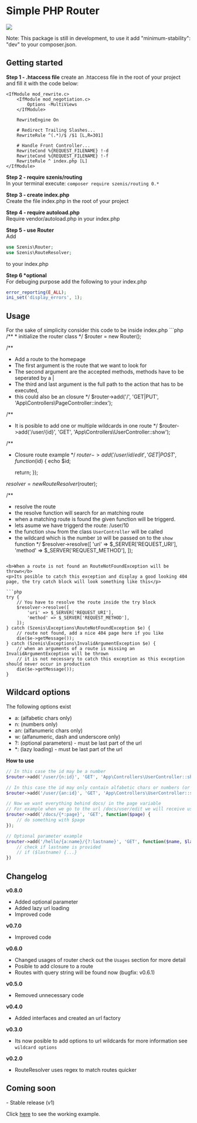 # Simple PHP Router


<img src="https://travis-ci.org/stein189/Simple-PHP-Router.svg?branch=master" />

Note: This package is still in development, to use it add "minimum-stability": "dev" to your composer.json.

<h2>Getting started</h2>

<b>Step 1 - .htaccess file</b>
create an .htaccess file in the root of your project and fill it with the code below:
````
<IfModule mod_rewrite.c>
    <IfModule mod_negotiation.c>
        Options -MultiViews
    </IfModule>

    RewriteEngine On

    # Redirect Trailing Slashes...
    RewriteRule ^(.*)/$ /$1 [L,R=301]

    # Handle Front Controller...
    RewriteCond %{REQUEST_FILENAME} !-d
    RewriteCond %{REQUEST_FILENAME} !-f
    RewriteRule ^ index.php [L]
</IfModule>
````

<b>Step 2 - require szenis/routing</b><br/>
In your terminal execute: ``composer require szenis/routing 0.*``

<b>Step 3 - create index.php</b><br/>
Create the file index.php in the root of your project

<b>Step 4 - require autoload.php</b><br/>
Require vendor/autoload.php in your index.php

<b>Step 5 - use Router</b><br/>
Add 
```php
use Szenis\Router;
use Szenis\RouteResolver;
````
to your index.php

<b>Step 6 *optional</b><br/>
For debuging purpose add the following to your index.php
```php
error_reporting(E_ALL);
ini_set('display_errors', 1);
````

<h2>Usage</h2>
For the sake of simplicity consider this code to be inside index.php
```php
/**
 * initialize the router class
 */
$router = new Router();

/**
 * Add a route to the homepage
 * The first argument is the route that we want to look for
 * The second argument are the accepted methods, methods have to be seperated by a |
 * The third and last argument is the full path to the action that has to be executed,
 * this could also be an closure
 */
$router->add('/', 'GET|PUT', 'App\Controllers\PageController::index');

/**
 * It is posible to add one or multiple wildcards in one route
 */
$router->add('/user/{id}', 'GET', 'App\Controllers\UserController::show');

/**
 * Closure route example
 */
$router->add('/user/{id}/edit', 'GET|POST', function($id) {
    echo $id;

    return;
});

$resolver = new RouteResolver($router);

/**
 * resolve the route
 * the resolve function will search for an matching route
 * when a matching route is found the given function will be triggerd. 
 * lets asume we have triggerd the route: /user/10
 * the function `show` from the class `UserController` will be called
 * the wildcard which is the number `10` will be passed on to the `show` function
 */
$resolver->resolve([
	'uri' => $_SERVER['REQUEST_URI'],
	'method' => $_SERVER['REQUEST_METHOD'],
]);
````

<b>When a route is not found an RouteNotFoundException will be thrown</b>
<p>Its posible to catch this exception and display a good looking 404 page, the try catch block will look something like this</p>

```php
try {
    // You have to resolve the route inside the try block
    $resolver->resolve([
        'uri' => $_SERVER['REQUEST_URI'],
        'method' => $_SERVER['REQUEST_METHOD'],
    ]);
} catch (Szenis\Exceptions\RouteNotFoundException $e) {
    // route not found, add a nice 404 page here if you like 
    die($e->getMessage());
} catch (Szenis\Exceptions\InvalidArgumentException $e) {
    // when an arguments of a route is missing an InvalidArgumentException will be thrown 
    // it is not necessary to catch this exception as this exception should never occur in production
    die($e->getMessage());
}
````

<h2>Wildcard options</h2>
The following options exist
<ul>
    <li>a: (alfabetic chars only)</li>
    <li>n: (numbers only)</li>
    <li>an: (alfanumeric chars only)</li>
    <li>w: (alfanumeric, dash and underscore only)</li>
    <li>?: (optional parameters) - must be last part of the url</li>
    <li>*: (lazy loading) - must be last part of the url</li>
</ul>

<b>How to use</b>
</p>

```php
// In this case the id may be a number
$router->add('/user/{n:id}', 'GET', 'App\Controllers\UserController::show');

// In this case the id may only contain alfabetic chars or numbers (or both)
$router->add('/user/{an:id}', 'GET', 'App\Controllers\UserController::show');

// Now we want everything behind docs/ in the page variable
// For example when we go to the url /docs/user/edit we will receive user/edit in the page variable
$router->add('/docs/{*:page}', 'GET', function($page) {
    // do something with $page
});

// Optional parameter example
$router->add('/hello/{a:name}/{?:lastname}', 'GET', function($name, $lastname = null) {
    // check if lastname is provided
    // if ($lastname) {...}
})
````

<h2>Changelog</h2>

<b>v0.8.0</b>
- Added optional parameter
- Added lazy url loading
- Improved code

<b>v0.7.0</b>
- Improved code

<b>v0.6.0</b>
- Changed usages of router check out the ``Usages`` section for more detail
- Posible to add closure to a route
- Routes with query string will be found now (bugfix: v0.6.1)

<b>v0.5.0</b>
- Removed unnecessary code

<b>v0.4.0</b>
- Added interfaces and created an url factory

<b>v0.3.0</b>
- Its now posible to add options to url wildcards for more information see `wildcard options`

<b>v0.2.0</b>
- RouteResolver uses regex to match routes quicker

<h2>Coming soon</h2>
- Stable release (v1)

Click <a href="https://github.com/stein189/SimpleRoutingExample/tree/master">here</a> to see the working example.
